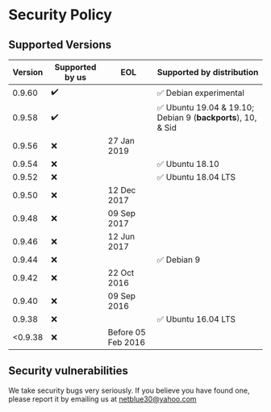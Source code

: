 # Security Policy

## Supported Versions

| Version | Supported by us    | EOL  | Supported by distribution |
| ------- | ------------------ | ---- | ---------------------------
| 0.9.60  | :heavy_check_mark: |      | :white_check_mark: Debian experimental
| 0.9.58  |:heavy_check_mark:  |      | :white_check_mark: Ubuntu 19.04 & 19.10; Debian 9 (**backports**), 10, & Sid
| 0.9.56  | :x:                | 27 Jan 2019 |
| 0.9.54  | :x:                |      | :white_check_mark: Ubuntu 18.10
| 0.9.52  | :x:                |      | :white_check_mark: Ubuntu 18.04 LTS
| 0.9.50  | :x:                | 12 Dec 2017 |
| 0.9.48  | :x:                | 09 Sep 2017 |
| 0.9.46  | :x:                | 12 Jun 2017 |
| 0.9.44  | :x:                |      | :white_check_mark: Debian 9
| 0.9.42  | :x:                | 22 Oct 2016     |
| 0.9.40  | :x:                | 09 Sep 2016     |
| 0.9.38  | :x:                |      | :white_check_mark: Ubuntu 16.04 LTS
| <0.9.38 | :x:                | Before 05 Feb 2016 |

## Security vulnerabilities

We take security bugs very seriously. If you believe you have found one, please report it by emailing us at netblue30@yahoo.com
